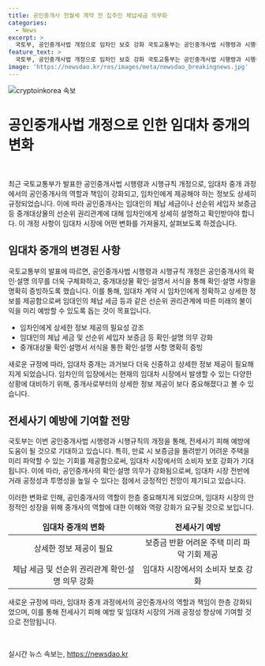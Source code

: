 ```yaml
---
title: 공인중개사 전월세 계약 전 집주인 체납세금 의무화
categories:
  - News
excerpt: >
  국토부, 공인중개사법 개정으로 임차인 보호 강화 국토교통부는 공인중개사법 시행령과 시행규칙 개정을 통해 공인중개사의 중개대상물 확인·설명 의무를 강화하고, 이를 확인·설명서로 명확히 증빙화한다고 밝혔다. 이로써 임대인의 체납 세금 등 선순위 권리관계를 임차인이 미리 파악할 수 있어 전세사기 피해를 예방하는데 도움이 될 것으로 기대된다.
feature_text: >
  국토부, 공인중개사법 개정으로 임차인 보호 강화 국토교통부는 공인중개사법 시행령과 시행규칙 개정을 통해 공인중개사의 중개대상물 확인·설명 의무를 강화하고, 이를 확인·설명서로 명확히 증빙화한다고 밝혔다. 이로써 임대인의 체납 세금 등 선순위 권리관계를 임차인이 미리 파악할 수 있어 전세사기 피해를 예방하는데 도움이 될 것으로 기대된다.
image: 'https://newsdao.kr/res/images/meta/newsdao_breakingnews.jpg'
---
```


<p><img src="https://newsdao.kr/res/images/meta/newsdao_breakingnews.jpg" alt="cryptoinkorea 속보" /></p>

<h1>공인중개사법 개정으로 인한 임대차 중개의 변화</h1>

<p data-ke-size="size16">&nbsp;</p>

<p>최근 국토교통부가 발표한 공인중개사법 시행령과 시행규칙 개정으로, 임대차 중개 과정에서의 공인중개사의 역할과 책임이 강화되고, 임차인에게 제공해야 하는 정보도 상세히 규정되었습니다. 이에 따라 공인중개사는 임대인의 체납 세금이나 선순위 세입자 보증금 등 중개대상물의 선순위 권리관계에 대해 임차인에게 상세히 설명하고 확인받아야 합니다. 이 개정 사항이 임대차 시장에 어떤 변화를 가져올지, 살펴보도록 하겠습니다.</p>

<h2 data-ke-size="size26">임대차 중개의 변경된 사항</h2>

<p>국토교통부의 발표에 따르면, 공인중개사법 시행령과 시행규칙 개정은 공인중개사의 확인·설명 의무를 더욱 구체화하고, 중개대상물 확인·설명서 서식을 통해 확인·설명 사항을 명확히 증빙하도록 했습니다. 이를 통해, 임대차 계약 시 임차인에게 정확하고 상세한 정보를 제공함으로써 임대인의 체납 세금 등과 같은 선순위 권리관계에 따른 미래의 불이익을 미리 예방할 수 있도록 돕는 것이 목표입니다.</p>

<ul>
<li>임차인에게 상세한 정보 제공의 필요성 강조</li>
<li>임대인의 체납 세금 및 선순위 세입자 보증금 등 확인·설명 의무 강화</li>
<li>중개대상물 확인·설명서 서식을 통한 확인·설명 사항 명확히 증빙</li>
</ul>

<p>새로운 규정에 따라, 임대차 중개는 과거보다 더욱 신중하고 상세한 정보 제공이 필요해지게 되었습니다. 임차인의 입장에서는 현재의 임대차 시장에서 발생할 수 있는 다양한 상황에 대비하기 위해, 중개사로부터의 상세한 정보 제공이 보다 중요해졌다고 볼 수 있습니다.</p>

<h2 data-ke-size="size26">전세사기 예방에 기여할 전망</h2>

<p>국토부는 이번 공인중개사법 시행령과 시행규칙의 개정을 통해, 전세사기 피해 예방에 도움이 될 것으로 기대하고 있습니다. 특히, 만료 시 보증금을 돌려받기 어려운 주택을 미리 파악할 수 있는 기회를 제공함으로써, 임대차 시장에서의 소비자 보호 강화가 기대됩니다. 이에 따라, 공인중개사의 확인·설명 의무가 강화됨으로써, 임대차 시장 전반에 거래 공정성과 투명성을 높일 수 있다는 점에서 긍정적인 전망이 제기되고 있습니다.</p>

<p>이러한 변화로 인해, 공인중개사의 역할이 한층 중요해지게 되었으며, 임대차 시장의 안정적인 성장을 위해 중개사의 역할에 대한 이해와 역량 강화가 요구될 것으로 보입니다.</p>

<table>
<thead>
<tr>
<td style="text-align: center; height: 17px;"><b>임대차 중개의 변화</b></td>
<td style="text-align: center; height: 17px;"><b>전세사기 예방</b></td>
</tr>
</thead>
<tbody>
<tr>
<td style="text-align: center; height: 17px;">상세한 정보 제공이 필요</td>
<td style="text-align: center; height: 17px;">보증금 반환 어려운 주택 미리 파악 기회 제공</td>
</tr>
<tr>
<td style="text-align: center; height: 17px;">체납 세금 및 선순위 권리관계 확인·설명 의무 강화</td>
<td style="text-align: center; height: 17px;">임대차 시장에서의 소비자 보호 강화</td>
</tr>
</tbody>
</table>

<p>새로운 규정에 따라, 임대차 중개 과정에서의 공인중개사의 역할과 책임이 한층 강화되었으며, 이를 통해 전세사기 피해 예방 및 임대차 시장의 거래 공정성 향상에 기여할 것으로 전망됩니다.</p>

<p data-ke-size="size16">&nbsp;</p>
실시간 뉴스 속보는, <a href="https://newsdao.kr" rel="dofollow">https://newsdao.kr</a>


